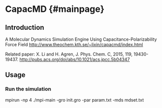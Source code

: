 CapacMD {#mainpage}
=======

## Introduction
A Molecular Dynamics Simulation Engine Using Capacitance-Polarizability Force Field
http://www.theochem.kth.se/~lixin/capacmd/index.html

Related paper:
X. Li and H. Agren, J. Phys. Chem. C, 2015, 119, 19430-19437.
http://pubs.acs.org/doi/abs/10.1021/acs.jpcc.5b04347

## Usage
### Run the simulation
mpirun -np 4 ./mpi-main -gro init.gro -par param.txt -mds mdset.txt

